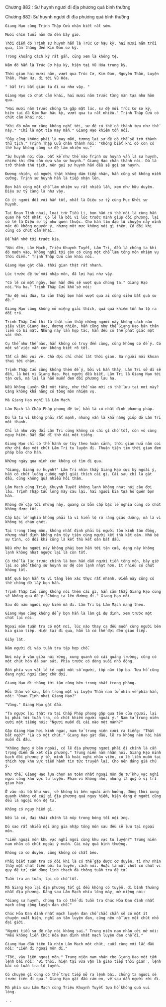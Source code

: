 




Chương 882 : Sư huynh ngươi đi địa phương quá bình thường


Chương 882: Sư huynh ngươi đi địa phương quá bình thường

	Giang Hạo cùng Trịnh Thập Cửu nhận biết rất sớm.

	Mười chín tuổi năm đó đến bây giờ.

	Thời điểm đó Trịnh sư huynh hẳn là Trúc Cơ hậu kỳ, hai mươi năm trôi qua, tấn thăng đến Kim Đan sơ kỳ.

	Trong khoảng cách kỳ rất gần, cũng xem là không tệ.

	Năm đó hắn là Trúc Cơ hậu kỳ, hiện tại Vũ Hóa trung kỳ.

	Thời gian hai mươi năm, vượt qua Trúc Cơ, Kim Đan, Nguyên Thần, Luyện Thần, Phản Hư, đi tới Vũ Hóa.

	" bất tri bất giác ta đi xa như vậy. "

	Giang Hạo có chút cảm khái, hai mươi năm trước từng màn tựa như hôm qua.

	"Hai mươi năm trước chúng ta gặp mặt lúc, sư đệ mới Trúc Cơ sơ kỳ, hiện tại đã Kim Đan hậu kỳ, vượt qua ta rất nhiều." Trịnh Thập Cửu có chút cảm khái nói:

	"Khi đó nằm mơ cũng không nghĩ tới, sư đệ có thể có thành tựu như thế này." "Chỉ là một tia may mắn." Giang Hạo khiêm tốn nói.

	"Đây cũng không phải là may mắn, tương lai sư đệ có thể sẽ trở thành thủ tịch." Trịnh Thập Cửu chân thành nói: "Không biết khi đó còn có thể hay không cùng sư đệ làm nhiệm vụ."

	"Sư huynh nói đùa, bất kể như thế nào Trịnh sư huynh vẫn là sư huynh, nhiều khi đều cần dựa vào sư huynh." Giang Hạo chân thành nói. Dù là trở thành thủ tịch, nên gọi sư huynh hắn đều sẽ gọi sư huynh.

	Đương nhiên, có người thật không dám tiếp nhận, hắn cũng sẽ không miễn cưỡng. Trịnh sư huynh hẳn là tiếp nhận lên.

	Bọn hắn cùng một chỗ làm nhiệm vụ rất nhiều lần, xem như hữu duyên. Diệu sư tỷ càng là như vậy.

	Có ít người đối với hắn tốt, nhất là Diệu sư tỷ cùng Mục Khởi sư huynh.

	Tại Đoạn Tình nhai, loại trừ Tiểu Li, bọn hắn có thể nói là cùng hắn quan hệ tốt nhất. Có lẽ là bởi vì lúc trước mình giúp đối phương, lại có lẽ là Diệu sư tỷ như quen thuộc. Cho hắn tìm đạo lữ chuyện này mình mặc dù không nguyện ý, nhưng một mực không nói gì thêm. Có đôi khi cũng có chút cảm khái.

	Để hắn nhớ tới trước kia.

	"Nói đến, Lâm Mạch, Triệu Khuynh Tuyết, Lâm Tri, đều là chúng ta khi đó mướn vào, không nghĩ tới còn có cùng một chỗ làm tông môn nhiệm vụ thời điểm." Trịnh Thập Cửu cảm khái nói.

	Giang Hạo gật đầu, thời gian thật rất nhanh.

	Lúc trước đệ tử mới nhập môn, đã lợi hại như vậy.

	"Có lẽ có một ngày, bọn hắn đều sẽ vượt qua chúng ta." Giang Hạo nói."Ha ha." Trịnh Thập Cửu khổ sở nói:

	"Sư đệ nói đùa, ta cảm thấy bọn hắn vượt qua ai cũng siêu bất quá sư đệ."

	Giang Hạo cũng không mở miệng giải thích, quá quá khiêm tốn hư lộ ra dối trá.

	Trịnh Thập Cửu thì là thật cảm thấy những người này không cách nào siêu việt Giang Hạo, đương nhiên, hắn cũng như thế Giang Hạo bản thân liền có bí mật. Những này lần hợp tác, hắn đều có thể phát giác một vài thứ.

	Cụ thể như thế nào, hắn không có truy đến cùng, cũng không có để ý. Có một số việc vẫn còn không biết rõ tốt.

	Tất cả đều vui vẻ. Chờ đợi chỉ chốc lát thời gian. Ba người mới khoan thai tới chậm.

	Trịnh Thập Cửu cũng không thèm để ý, bởi vì hắn thấy, Lâm Tri sở dĩ sẽ đến, là bởi vì Giang Hạo. Mọi người đều biết, Lâm Tri là Giang Hạo tới tận cửa, mà lại là hắn muốn đem đối phương lưu hạ.

	Nếu không Luyện Khí một tầng, như thế nào mới có thể lưu tại nơi này? Càng không khả năng có tông môn nhiệm vụ.

	Mà Giang Hạo nghĩ là Lâm Mạch.

	Lâm Mạch là Chấp Pháp phong đệ tử, hẳn là có nhất định phương pháp.

	Dù là tu vi không phải rất mạnh, nhưng vẫn là khả năng giúp đỡ Lâm Tri một thanh.

	Chỉ là như vậy đối Lâm Tri cũng không có cái gì chỗ tốt, còn vô cùng nguy hiểm. Bất đắc dĩ thở dài một tiếng.

	Giang Hạo chỉ có thể hành sự tùy theo hoàn cảnh, thời gian nửa năm coi như chỉ đạo một chút Lâm Tri tu luyện đi. Thuận tiện tìm thời gian đem pháp bảo cho hắn.

	Những ngày qua mình còn không có tìm đi qua.

	"Giang, Giang sư huynh?" Lâm Tri nhìn thấy Giang Hạo cực kỳ ngoài ý, hắn có chút luống cuống nghĩ giải thích cái gì. Cái sau chỉ là gật đầu, cũng không quá nhiều hỏi thăm.

	Lâm Mạch cùng Triệu Khuynh Tuyết không lạnh không nhạt nói câu đợi lâu. Trịnh Thập Cửu lông mày cau lại, hai người kia tựa hồ quên bọn hắn.

	Không đề cập tới những này, quang cơ bản cấp bậc lễ nghĩa cũng có chút không được tốt.

	Cấp bậc lễ nghĩa không phải là vì hiển lộ rõ ràng giáo dưỡng, mà là vì không bị chán ghét.

	Tại trong tông môn, không nhất định phải bị người tôn kính tán đồng, nhưng nhất định không nên tùy tiện cùng người kết thù kết oán. Nhỏ bé sự tình, có đôi khi cũng là kết thù kết oán bắt đầu.

	Nếu như ba người này không phải bọn hắn tới tận cửa, dạng này không lạnh không nhạt ngược lại là còn tốt.

	Có thể là lúc trước chính là bọn hắn dẫn người tiến tông môn, bây giờ lại so phổ thông sư huynh sư đệ còn lạnh nhạt hơn. Ít nhiều có chút không tốt.

	Bất quá bọn hắn tu vi tăng lên xác thực rất nhanh. Điểm này cũng có thể chống đỡ lấy bọn hắn.

	Trịnh Thập Cửu cũng không nói thêm cái gì, hắn cảm thấy Giang Hạo cũng sẽ không quá để ý."Chúng ta lên đường đi." Giang Hạo nói.

	Sau đó năm người ngự kiếm mà đi. Lâm Tri bị Lâm Mạch mang theo.

	Giang Hạo cũng không để ý bọn hắn là làm gì dự định, xem trước một chút lại nói.

	Ngoại môn tuần tra có một nơi, lúc nào thay ca đều muốn cùng người bên kia giao tiếp. Hiện tại đi qua, hẳn là có thể đợi đến giao tiếp.

	Giây lát.

	Năm người đi vào tuần tra tập hợp chỗ.

	Nơi này ở vào giữa núi rừng, xung quanh có cái quảng trường, cũng có một chút hòn đá san sát. Phía trước có dòng suối nhỏ động.

	Bốn phía vụn vặt lẻ tẻ ngồi một số người, tốp năm tốp ba. Tựa hồ cũng đang nghỉ ngơi cùng chờ đợi.

	Giang Hạo đi thẳng tới tận cùng bên trong nhất trong phòng.

	Hỏi thăm về sau, bên trong một vị Luyện Thần nam tử nhìn về phía hắn, nói: "Đoạn Tình nhai Giang Hạo?"

	"Vâng." Giang Hạo gật đầu.

	"Ta ngược lại thật ra tại Chấp Pháp phong gặp qua tên của ngươi, lại bị phái tới tuần tra, có chút khiến người ngoài ý." Nam tử trung niên cười một tiếng nói: "Ngươi muốn đi cái nào một mảnh?"

	Gặp Giang Hạo hơi kinh ngạc, nam tử trung niên cười ra tiếng: "Thật bất ngờ?" "Là có một chút." Giang Hạo gật đầu, lẽ ra không nên hỏi hắn muốn đi đâu.

	"Không dụng ý bên ngoài, có lẽ địa phương ngươi phải đi chính là cần trọng điểm dò xét địa phương." Trung niên nam nhân nói. Giang Hạo minh bạch đối phương ý tứ, mình là hoài nghi nhân viên, có lẽ liền muốn tại thích hợp khu vực tiến hành tin tức truyền lại. Cho nên đáng giá chú ý.

	Như thế, Giang Hạo lựa chọn an toàn nhất ngoại môn đệ tử khu vực nghỉ ngơi cùng khu vực tu luyện. Phạm vi không nhỏ, nhưng là quý ở vị trí giao hảo.

	Ở vào nội bộ khu vực, sẽ không bị bên ngoài ảnh hưởng, đồng thời xung quanh không có cái gì địa phương quá nguy hiểm, hiện đang ở người cũng đều là ngoại môn đệ tử.

	Không có nguy hiểm gì.

	Nếu là có, đại khái chính là núp trong bóng tối nội ứng.

	Dù sao rất nhiều nội ứng gia nhập tông môn sau đều sẽ lưu tại ngoại môn.

	"Liền ngoại môn khu vực nghỉ ngơi cùng khu vực tu luyện?" Trung niên nam nhân có chút ngoài ý muốn. Cái này quá bình thường.

	Không có cơ duyên, cũng không có chất béo.

	Phải biết tuần tra có đôi khi là có thể gặp được cơ duyên, tỉ như nhìn thấy một chút tiền bối tu luyện, cách nói. Hoặc là một chút có chút vi quy đệ tử, cần dùng linh thạch đả thông tuần tra đệ tử.

	Tuần tra an toàn, lại có chỗ tốt.

	Mà Giang Hạo lại địa phương tốt gì đều không có tuyển, đi bình thường nhất địa phương. Đằng sau Lâm Mạch nhíu lông mày, mở miệng nói:

	"Giang sư huynh, chúng ta có thể đi tuần tra Chúc Hỏa Đan đình nhất mạch công cộng luyện đan chỗ."

	Chúc Hỏa Đan đình nhất mạch luyện đan chỗ chắc chắn sẽ có một ít chuyện xuất hiện, nghĩ an tâm luyện đan, cũng nên nỗ lực một chút nhỏ đại giới.

	"Người tiểu sư đệ này nói không sai." Trung niên nam nhân cởi mở nói: "Nếu không liền Chúc Hỏa Đan đình nhất mạch luyện đan chỗ đi."

	Giang Hạo đầu tiên là nhìn Lâm Mạch một chút, cuối cùng mới lắc đầu nói: "Liền đi ngoại môn đi."

	"Tốt, vậy liền ngoại môn." Trung niên nam nhân cho Giang Hạo một tấm lệnh bài nói: "Đi thôi, hiện tại vừa vặn là giao tiếp thời gian , lệnh bài có tuần tra lộ tuyến.

	Có chuyện gì cũng có thể trực tiếp mở ra lệnh bài, chúng ta người sẽ trước tiên đi qua." Giang Hạo gật đầu cám ơn, về sau dẫn người rời đi.

	Mà phía sau Lâm Mạch cùng Triệu Khuynh Tuyết tựa hồ không quá vui lòng.

	. .




